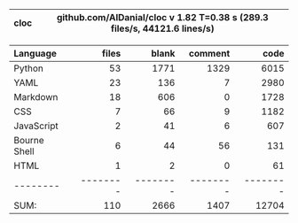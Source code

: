 cloc|github.com/AlDanial/cloc v 1.82  T=0.38 s (289.3 files/s, 44121.6 lines/s)
--- | ---

Language|files|blank|comment|code
:-------|-------:|-------:|-------:|-------:
Python|53|1771|1329|6015
YAML|23|136|7|2980
Markdown|18|606|0|1728
CSS|7|66|9|1182
JavaScript|2|41|6|607
Bourne Shell|6|44|56|131
HTML|1|2|0|61
--------|--------|--------|--------|--------
SUM:|110|2666|1407|12704
